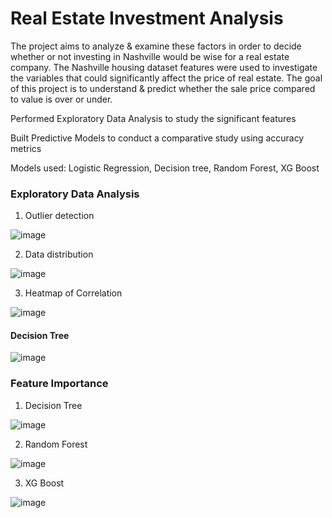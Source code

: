 # Real Estate Investment Analysis

The project aims to analyze & examine these factors in order to decide whether or not investing in Nashville would be wise for a real estate company.
The Nashville housing dataset features were used to investigate the variables that could significantly affect the price of real estate.
The goal of this project is to understand & predict whether the sale price compared to value is over or under.

Performed Exploratory Data Analysis to study the significant features

Built Predictive Models to conduct a comparative study using accuracy metrics

Models used: Logistic Regression, Decision tree, Random Forest, XG Boost 

### Exploratory Data Analysis

1. Outlier detection
   
![image](https://github.com/kpooja2597/Real-Estate-Investment-Analysis/assets/36571510/3df0f0b8-04d5-48a1-a944-6d55dccb4e9f)

2. Data distribution

![image](https://github.com/kpooja2597/Real-Estate-Investment-Analysis/assets/36571510/a7f05d18-a2dd-4712-bc98-ff15d4c9e4ff)

3. Heatmap of Correlation

![image](https://github.com/kpooja2597/Real-Estate-Investment-Analysis/assets/36571510/43e2f8ed-9b95-458b-8c26-f6cb30c22077)


#### Decision Tree

![image](https://github.com/kpooja2597/Real-Estate-Investment-Analysis/assets/36571510/2f4bea04-0810-4a8d-8b6d-5ce90ce85e7b)

### Feature Importance

1. Decision Tree

![image](https://github.com/kpooja2597/Real-Estate-Investment-Analysis/assets/36571510/a9276a2a-7d9e-40ef-99f6-bacba18ea3fa)

2. Random Forest

![image](https://github.com/kpooja2597/Real-Estate-Investment-Analysis/assets/36571510/ef84ff02-0a8a-4aa7-b6ad-c4b05b1395c0)

3. XG Boost

![image](https://github.com/kpooja2597/Real-Estate-Investment-Analysis/assets/36571510/6d29b89f-31a7-4abe-9c9c-31674685c6fc)











